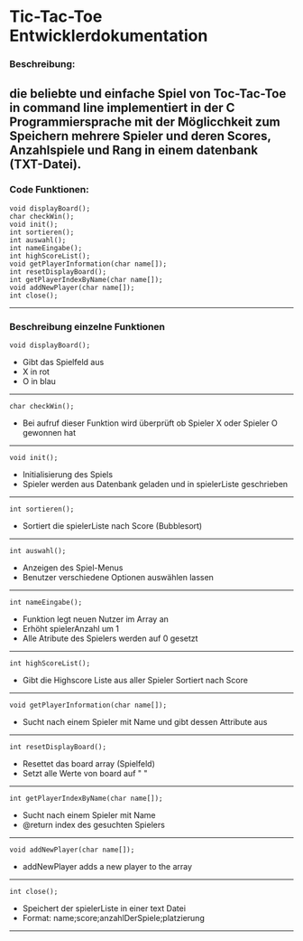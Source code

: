 # Tic-Tac-Toe Entwicklerdokumentation
### Beschreibung:
die beliebte und einfache Spiel von Toc-Tac-Toe in command line implementiert in der C Programmiersprache mit 
der Möglicchkeit zum Speichern mehrere Spieler und deren Scores, Anzahlspiele und Rang in einem datenbank (TXT-Datei).
---

### Code Funktionen:
    void displayBoard();
    char checkWin();
    void init();
    int sortieren();
    int auswahl();
    int nameEingabe();
    int highScoreList();
    void getPlayerInformation(char name[]);
    int resetDisplayBoard();
    int getPlayerIndexByName(char name[]);
    void addNewPlayer(char name[]);
    int close();
---
### Beschreibung einzelne Funktionen

    void displayBoard();
* Gibt das Spielfeld aus
* X in rot
* O in blau
---
    char checkWin();
* Bei aufruf dieser Funktion wird überprüft ob Spieler X oder Spieler O gewonnen hat
---
    void init();
* Initialisierung des Spiels
* Spieler werden aus Datenbank geladen und in spielerListe geschrieben
---
    int sortieren();
* Sortiert die spielerListe nach Score (Bubblesort)
---
    int auswahl();
* Anzeigen des Spiel-Menus
* Benutzer verschiedene Optionen auswählen lassen 

---
    int nameEingabe();
* Funktion legt neuen Nutzer im Array an
* Erhöht spielerAnzahl um 1
* Alle Atribute des Spielers werden auf 0 gesetzt
---
    int highScoreList();
* Gibt die Highscore Liste aus aller Spieler Sortiert nach Score
---
    void getPlayerInformation(char name[]);
* Sucht nach einem Spieler mit Name und gibt dessen Attribute aus

---
    int resetDisplayBoard();
* Resettet das board array (Spielfeld)
* Setzt alle Werte von board auf " "
---
    int getPlayerIndexByName(char name[]);
* Sucht nach einem Spieler mit Name
* @return index des gesuchten Spielers
---
    void addNewPlayer(char name[]);
* addNewPlayer adds a new player to the array
---
    int close();
* Speichert der spielerListe in einer text Datei
* Format: name;score;anzahlDerSpiele;platzierung
---
